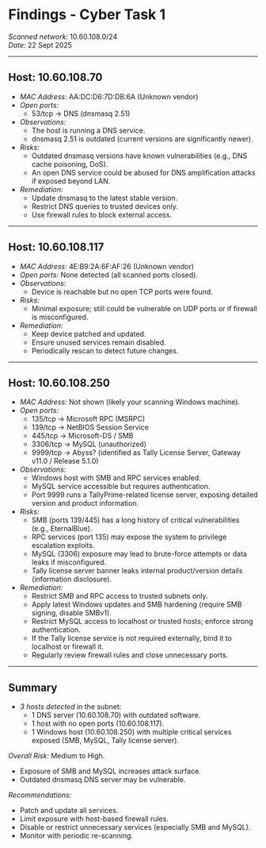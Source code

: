 # Findings - Cyber Task 1

*Scanned network:* 10.60.108.0/24  
*Date:* 22 Sept 2025  

---

## Host: 10.60.108.70
- *MAC Address:* AA:DC:D6:7D:DB:6A (Unknown vendor)
- *Open ports:*
  - 53/tcp → DNS (dnsmasq 2.51)
- *Observations:*
  - The host is running a DNS service.
  - dnsmasq 2.51 is outdated (current versions are significantly newer).
- *Risks:*
  - Outdated dnsmasq versions have known vulnerabilities (e.g., DNS cache poisoning, DoS).
  - An open DNS service could be abused for DNS amplification attacks if exposed beyond LAN.
- *Remediation:*
  - Update dnsmasq to the latest stable version.
  - Restrict DNS queries to trusted devices only.
  - Use firewall rules to block external access.

---

## Host: 10.60.108.117
- *MAC Address:* 4E:B9:2A:6F:AF:26 (Unknown vendor)
- *Open ports:* None detected (all scanned ports closed).
- *Observations:*
  - Device is reachable but no open TCP ports were found.
- *Risks:*
  - Minimal exposure; still could be vulnerable on UDP ports or if firewall is misconfigured.
- *Remediation:*
  - Keep device patched and updated.
  - Ensure unused services remain disabled.
  - Periodically rescan to detect future changes.

---

## Host: 10.60.108.250
- *MAC Address:* Not shown (likely your scanning Windows machine).
- *Open ports:*
  - 135/tcp → Microsoft RPC (MSRPC)
  - 139/tcp → NetBIOS Session Service
  - 445/tcp → Microsoft-DS / SMB
  - 3306/tcp → MySQL (unauthorized)
  - 9999/tcp → Abyss? (identified as Tally License Server, Gateway v11.0 / Release 5.1.0)
- *Observations:*
  - Windows host with SMB and RPC services enabled.
  - MySQL service accessible but requires authentication.
  - Port 9999 runs a TallyPrime-related license server, exposing detailed version and product information.
- *Risks:*
  - SMB (ports 139/445) has a long history of critical vulnerabilities (e.g., EternalBlue).
  - RPC services (port 135) may expose the system to privilege escalation exploits.
  - MySQL (3306) exposure may lead to brute-force attempts or data leaks if misconfigured.
  - Tally license server banner leaks internal product/version details (information disclosure).
- *Remediation:*
  - Restrict SMB and RPC access to trusted subnets only.
  - Apply latest Windows updates and SMB hardening (require SMB signing, disable SMBv1).
  - Restrict MySQL access to localhost or trusted hosts; enforce strong authentication.
  - If the Tally license service is not required externally, bind it to localhost or firewall it.
  - Regularly review firewall rules and close unnecessary ports.

---

## Summary
- *3 hosts detected* in the subnet:  
  - 1 DNS server (10.60.108.70) with outdated software.  
  - 1 host with no open ports (10.60.108.117).  
  - 1 Windows host (10.60.108.250) with multiple critical services exposed (SMB, MySQL, Tally license server).  

*Overall Risk:* Medium to High.  
- Exposure of SMB and MySQL increases attack surface.  
- Outdated dnsmasq DNS server may be vulnerable.  

*Recommendations:*  
- Patch and update all services.  
- Limit exposure with host-based firewall rules.  
- Disable or restrict unnecessary services (especially SMB and MySQL).  
- Monitor with periodic re-scanning.